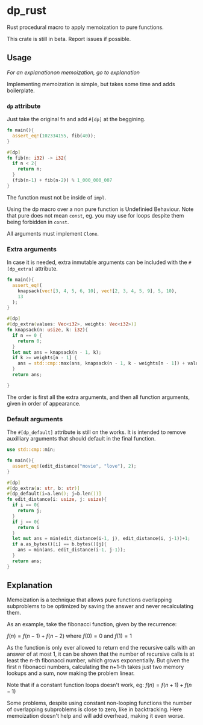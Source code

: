 # dp_rust
Rust procedural macro to apply memoization to pure functions.

This crate is still in beta. Report issues if possible.

## Usage
_For an explanationon memoization, go to explanation_

Implementing memoization is simple, but takes some time and adds
boilerplate.

### `dp` attribute
Just take the original fn and add `#[dp]` at the beggining.
```rs
fn main(){
  assert_eq!(102334155, fib(40));
}

#[dp]
fn fib(n: i32) -> i32{
  if n < 2{
    return n;
  }
  (fib(n-1) + fib(n-2)) % 1_000_000_007
}
```
The function must not be inside of `impl`.

Using the dp macro over a non pure function is Undefinied Behaviour.
Note that pure does not mean `const`, eg. you may use for loops despite
them being forbidden in `const`.

All arguments must implement `Clone`. 

### Extra arguments
In case it is needed, extra inmutable arguments can be included with
the `#[dp_extra]` attribute.

```rs
fn main(){
  assert_eq!(
    knapsack(vec![3, 4, 5, 6, 10], vec![2, 3, 4, 5, 9], 5, 10),
    13
  );
}

#[dp]
#[dp_extra(values: Vec<i32>, weights: Vec<i32>)]
fn knapsack(n: usize, k: i32){
  if n == 0 {
    return 0;
  }
  let mut ans = knapsack(n - 1, k);
  if k >= weights[n - 1] {
    ans = std::cmp::max(ans, knapsack(n - 1, k - weights[n - 1]) + values[n - 1]);
  }
  return ans;

}
```

The order is first all the extra arguments, and then all function
arguments, given in order of appearance.

### Default arguments
The `#[dp_default]` attribute is still on the works. It is intended to
remove auxilliary arguments that should default in the final function.

```rs
use std::cmp::min;

fn main(){
  assert_eq!(edit_distance("movie", "love"), 2);
}

#[dp]
#[dp_extra(a: str, b: str)]
#[dp_default(i=a.len(); j=b.len())]
fn edit_distance(i: usize, j: usize){
  if i == 0{
    return j;
  }
  if j == 0{
    return i
  }
  let mut ans = min(edit_distance(i-1, j), edit_distance(i, j-1))+1;
  if a.as_bytes()[i] == b.bytes()[j]{
    ans = min(ans, edit_distance(i-1, j-1));
  }
  return ans;
}
```

## Explanation
Memoization is a technique that allows pure functions overlapping
subproblems to be optimized by saving the answer and never recalculating
them.

As an example, take the fibonacci function, given by the recurrence:

$f(n) = f(n-1) + f(n-2)$
where $f(0) = 0$ and $f(1) = 1$

As the function is only ever allowed to return end the recursive calls
with an answer of at most 1, it can be shown that the number of
recursive calls is at least the n-th fibonacci number, which grows
exponentially. But given the first n fibonacci numbers, calculating the
n+1-th takes just two memory lookups and a sum, now making the problem
linear.

Note that if a constant function loops doesn't work, eg:
$f(n) = f(n+1) + f(n-1)$

Some problems, despite using constant non-looping functions the number
of overlapping subproblems is close to zero, like in backtracking. Here
memoization doesn't help and will add overhead, making it even worse.
